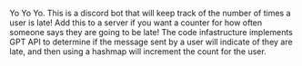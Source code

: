 Yo Yo Yo. This is a discord bot that will keep track of the number of times a user is late! Add this to a server if you want a counter for how often someone says they are going to be late! The code infastructure implements GPT API to determine if the message sent by a user will indicate of they are late, and then using a hashmap will increment the count for the user. 
